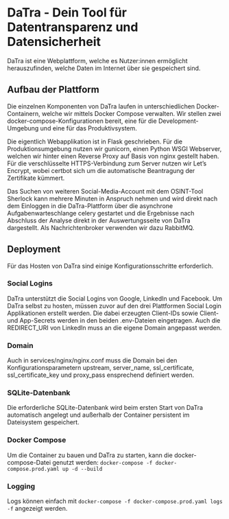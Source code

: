 # DaTra - Dein Tool für Datentransparenz und Datensicherheit
DaTra ist eine Webplattform, welche es Nutzer:innen ermöglicht herauszufinden, welche Daten im Internet über sie gespeichert sind. 

## Aufbau der Plattform
Die einzelnen Komponenten von DaTra laufen in unterschiedlichen Docker-Containern, welche wir mittels Docker Compose verwalten. Wir stellen zwei docker-compose-Konfigurationen bereit, eine für die Development-Umgebung und eine für das Produktivsystem. 

Die eigentlich Webapplikation ist in Flask geschrieben. Für die Produktionsumgebung nutzen wir gunicorn, einen Python WSGI Webserver, welchen wir hinter einen Reverse Proxy auf Basis von nginx gestellt haben. Für die verschlüsselte HTTPS-Verbindung zum Server nutzen wir Let’s Encrypt, wobei certbot sich um die automatische Beantragung der Zertifikate kümmert.

Das Suchen von weiteren Social-Media-Account mit dem OSINT-Tool Sherlock kann mehrere Minuten in Anspruch nehmen und wird direkt nach dem Einloggen in die DaTra-Plattform über die asynchrone Aufgabenwarteschlange celery gestartet und die Ergebnisse nach Abschluss der Analyse direkt in der Auswertungsseite von DaTra dargestellt. Als Nachrichtenbroker verwenden wir dazu RabbitMQ.

## Deployment
Für das Hosten von DaTra sind einige Konfigurationsschritte erforderlich.

### Social Logins
DaTra unterstützt die Social Logins von Google, LinkedIn und Facebook. Um DaTra selbst zu hosten, müssen zuvor auf den drei Plattformen Social Login Applikationen erstellt werden. Die dabei erzeugten Client-IDs sowie Client- und App-Secrets werden in den beiden .env-Dateien eingetragen. Auch die REDIRECT_URI von LinkedIn muss an die eigene Domain angepasst werden. 

### Domain
Auch in services/nginx/nginx.conf muss die Domain bei den Konfigurationsparametern upstream, server_name, ssl_certificate, ssl_certificate_key und proxy_pass ensprechend definiert werden.

### SQLite-Datenbank
Die erforderliche SQLite-Datenbank wird beim ersten Start von DaTra automatisch angelegt und außerhalb der Container persistent im Dateisystem gespeichert.

### Docker Compose
Um die Container zu bauen und DaTra zu starten, kann die docker-compose-Datei genutzt werden:
`docker-compose -f docker-compose.prod.yaml up -d --build`

### Logging
Logs können einfach mit `docker-compose -f docker-compose.prod.yaml logs -f` angezeigt werden.

